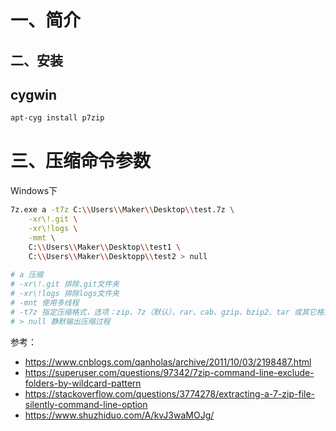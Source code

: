 # 一、简介



## 二、安装

## cygwin

```bash
apt-cyg install p7zip
```

# 三、压缩命令参数

Windows下

```bash
7z.exe a -t7z C:\\Users\\Maker\\Desktop\\test.7z \
    -xr\!.git \
    -xr\!logs \
    -mmt \
    C:\\Users\\Maker\\Desktop\\test1 \
    C:\\Users\\Maker\\Desktopp\\test2 > null
    
# a 压缩
# -xr\!.git 排除.git文件夹
# -xr\!logs 排除logs文件夹
# -mnt 使用多线程
# -t7z 指定压缩格式，选项：zip、7z（默认）、rar、cab、gzip、bzip2、tar 或其它格式。
# > null 静默输出压缩过程
```



参考：

- https://www.cnblogs.com/qanholas/archive/2011/10/03/2198487.html
- https://superuser.com/questions/97342/7zip-command-line-exclude-folders-by-wildcard-pattern
- https://stackoverflow.com/questions/3774278/extracting-a-7-zip-file-silently-command-line-option
- https://www.shuzhiduo.com/A/kvJ3waMOJg/